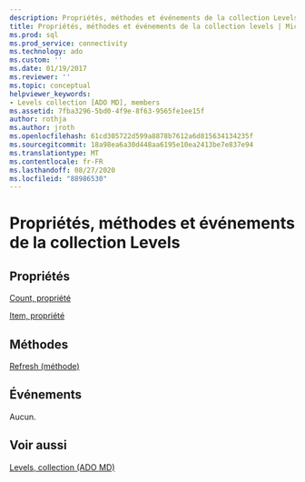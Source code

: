 ```yaml
---
description: Propriétés, méthodes et événements de la collection Levels
title: Propriétés, méthodes et événements de la collection levels | Microsoft Docs
ms.prod: sql
ms.prod_service: connectivity
ms.technology: ado
ms.custom: ''
ms.date: 01/19/2017
ms.reviewer: ''
ms.topic: conceptual
helpviewer_keywords:
- Levels collection [ADO MD], members
ms.assetid: 7fba3296-5bd0-4f9e-8f63-9565fe1ee15f
author: rothja
ms.author: jroth
ms.openlocfilehash: 61cd305722d599a8878b7612a6d815634134235f
ms.sourcegitcommit: 18a98ea6a30d448aa6195e10ea2413be7e837e94
ms.translationtype: MT
ms.contentlocale: fr-FR
ms.lasthandoff: 08/27/2020
ms.locfileid: "88986530"
---
```

# <a name="levels-collection-properties-methods-and-events"></a>Propriétés, méthodes et événements de la collection Levels
## <a name="properties"></a>Propriétés  
 [Count, propriété](../ado-api/count-property-ado.md)  
  
 [Item, propriété](../ado-api/item-property-ado.md)  
  
## <a name="methods"></a>Méthodes  
 [Refresh (méthode)](../ado-api/refresh-method-ado.md)  
  
## <a name="events"></a>Événements  
 Aucun.  
  
## <a name="see-also"></a>Voir aussi  
 [Levels, collection (ADO MD)](./levels-collection-ado-md.md)